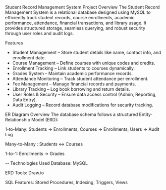 Student Record Management System
 Project Overview
The Student Record Management System is a relational database designed using MySQL to efficiently
track student records, course enrollments, academic performance, attendance, financial transactions,
and library usage. It provides structured storage, seamless querying, and robust security through user roles and audit logs.

Features
- Student Management – Store student details like name, contact info, and enrollment date.
- Course Management – Define courses with unique codes and credits. 
- Enrollment Tracking – Link students to courses dynamically.
- Grades System – Maintain academic performance records. 
- Attendance Monitoring – Track student attendance per enrollment.
- Fee Management – Manage financial records and payments. 
- Library Tracking – Log book borrowing and return details. 
- User Roles & Security – Ensure data access control (Admin, Reporting, Data Entry). 
- Audit Logging – Record database modifications for security tracking.

ER Diagram Overview
The database schema follows a structured Entity-Relationship Model (ERD):

1-to-Many: 
         Students → Enrollments,
         Courses → Enrollments, 
         Users → Audit Log

Many-to-Many : Students ↔ Courses

1-to-1: Enrollments → Grades

-- Technologies Used
Database: MySQL

ERD Tools: Draw.io

SQL Features: Stored Procedures, Indexing, Triggers, Views
